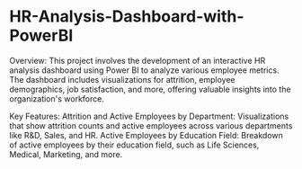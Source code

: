 # HR-Analysis-Dashboard-with-PowerBI
Overview:
This project involves the development of an interactive HR analysis dashboard using Power BI to analyze various employee metrics. The dashboard includes visualizations for attrition, employee demographics, job satisfaction, and more, offering valuable insights into the organization's workforce.

Key Features:
Attrition and Active Employees by Department: Visualizations that show attrition counts and active employees across various departments like R&D, Sales, and HR.
Active Employees by Education Field: Breakdown of active employees by their education field, such as Life Sciences, Medical, Marketing, and more.
